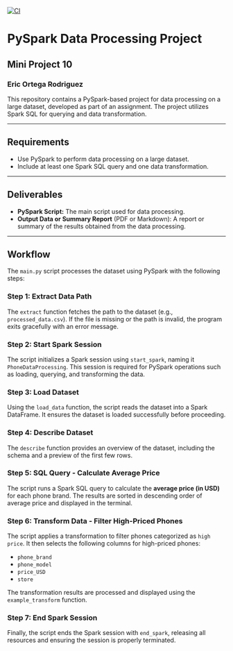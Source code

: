 [![CI](https://github.com/nogibjj/Eric_Ortega_Rodriguez_Mini_Project_10/actions/workflows/cicd.yml/badge.svg)](https://github.com/nogibjj/Eric_Ortega_Rodriguez_Mini_Project_10/actions/workflows/cicd.yml)

# **PySpark Data Processing Project**

## **Mini Project 10**
### **Eric Ortega Rodriguez**

This repository contains a PySpark-based project for data processing on a large dataset, developed as part of an assignment. The project utilizes Spark SQL for querying and data transformation.

---

## **Requirements**

- Use PySpark to perform data processing on a large dataset.
- Include at least one Spark SQL query and one data transformation.

---

## **Deliverables**

- **PySpark Script:** The main script used for data processing.
- **Output Data or Summary Report** (PDF or Markdown): A report or summary of the results obtained from the data processing.

---

## **Workflow**

The `main.py` script processes the dataset using PySpark with the following steps:

### **Step 1: Extract Data Path**
The `extract` function fetches the path to the dataset (e.g., `processed_data.csv`). If the file is missing or the path is invalid, the program exits gracefully with an error message.

### **Step 2: Start Spark Session**
The script initializes a Spark session using `start_spark`, naming it `PhoneDataProcessing`. This session is required for PySpark operations such as loading, querying, and transforming the data.

### **Step 3: Load Dataset**
Using the `load_data` function, the script reads the dataset into a Spark DataFrame. It ensures the dataset is loaded successfully before proceeding.

### **Step 4: Describe Dataset**
The `describe` function provides an overview of the dataset, including the schema and a preview of the first few rows.

### **Step 5: SQL Query - Calculate Average Price**
The script runs a Spark SQL query to calculate the **average price (in USD)** for each phone brand. The results are sorted in descending order of average price and displayed in the terminal.

### **Step 6: Transform Data - Filter High-Priced Phones**
The script applies a transformation to filter phones categorized as `high price`. It then selects the following columns for high-priced phones:
- `phone_brand`
- `phone_model`
- `price_USD`
- `store`

The transformation results are processed and displayed using the `example_transform` function.

### **Step 7: End Spark Session**
Finally, the script ends the Spark session with `end_spark`, releasing all resources and ensuring the session is properly terminated.
